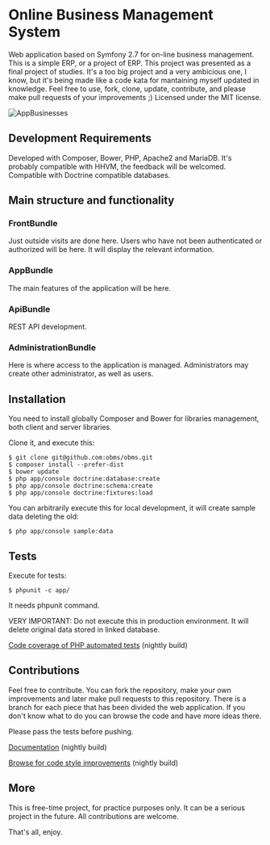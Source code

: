 # Online Business Management System

Web application based on Symfony 2.7 for on-line business management.
This is a simple ERP, or a project of ERP.
This project was presented as a final project of studies.
It's a too big project and a very ambicious one, I know, but it's being made like a code kata for mantaining myself updated in knowledge.
Feel free to use, fork, clone, update, contribute, and please make pull requests of your improvements ;)
Licensed under the MIT license.

![AppBusinesses](https://raw.githubusercontent.com/obms/obms/master/web/img/AppBusinesses.png)

## Development Requirements

Developed with Composer, Bower, PHP, Apache2 and MariaDB.
It's probably compatible with HHVM, the feedback will be welcomed.
Compatible with Doctrine compatible databases.

## Main structure and functionality

### FrontBundle

Just outside visits are done here. Users who have not been authenticated
or authorized will be here. It will display the relevant information.

### AppBundle

The main features of the application will be here.

### ApiBundle

REST API development.

### AdministrationBundle

Here is where access to the application is managed. Administrators may create
other administrator, as well as users.

## Installation

You need to install globally Composer and Bower for libraries management, both client and server libraries.

Clone it, and execute this:

	$ git clone git@github.com:obms/obms.git
	$ composer install --prefer-dist
	$ bower update
	$ php app/console doctrine:database:create
	$ php app/console doctrine:schema:create
	$ php app/console doctrine:fixtures:load

You can arbitrarily execute this for local development, it will create sample data deleting the old:

	$ php app/console sample:data

## Tests

Execute for tests:

	$ phpunit -c app/

It needs phpunit command.

VERY IMPORTANT: Do not execute this in production environment. It will delete original data stored in linked database.

[Code coverage of PHP automated tests](http://obmscoverage.jnjsite.com/) (nightly build)

## Contributions

Feel free to contribute. You can fork the repository, make your own improvements and later make pull requests to this repository.
There is a branch for each piece that has been divided the web application.
If you don't know what to do you can browse the code and have more ideas there.

Please pass the tests before pushing.

[Documentation](http://obmsdoc.jnjsite.com/) (nightly build)

[Browse for code style improvements](http://obmscode.jnjsite.com/) (nightly build)

## More

This is free-time project, for practice purposes only. It can be a serious project in the future. All contributions are welcome.

That's all, enjoy.
